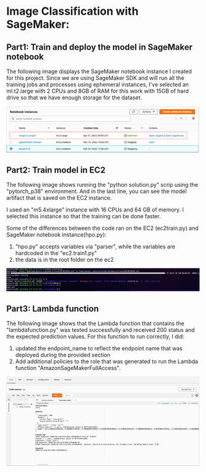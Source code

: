 # Image Classification with SageMaker:

## Part1: Train and deploy the model in SageMaker notebook

The following image displays the SageMaker notebook instance I created for this project. Since we are using SageMaker SDK and will run all the training jobs and processes using ephemeral instances, I've selected an ml.t2.large with 2 CPUs and 8GB of RAM for this work with 15GB of hard drive so that we have enough storage for the dataset. 

![fig1](imgs/image1.png "SageMaker notebook instance")

## Part2: Train model in EC2

The following image shows running the "python solution.py" scrip using the "pytorch_p38" environment. And in the last line, you can see the model artifact that is saved on the EC2 instance.

I used an "m5.4xlarge" instance with 16 CPUs and 64 GB of memory. I selected this instance so that the training can be done faster.

Some of the differences between the code ran on the EC2 (ec2train.py) and SageMaker notebook instance(hpo.py):

1. "hpo.py" accepts variables via "parser", while the variables are hardcoded in the "ec2.train1.py"
2. the data is in the root folder on the ec2


![fig2](imgs/image2.png "SageMaker notebook instance")

## Part3: Lambda function

The following image shows that the Lambda function that contains the "lambdafunction.py" was tested successfully and received 200 status and the expected prediction values. For this function to run correctly, I did: 

1. updated the endpoint_name to reflect the endpoint name that was deployed during the provided section
2. Add additional policies to the role that was generated to run the Lambda function  "AmazonSageMakerFullAccess". 


![fig2](imgs/image3.png "SageMaker notebook instance")
